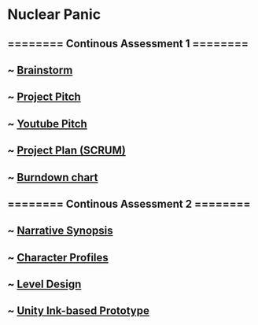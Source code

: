 # **Nuclear Panic**

## ======== Continous Assessment 1 ========

## ~ [Brainstorm](https://trello.com/b/ZWoWabsV/out-of-control-brainstorm)


## ~ [Project Pitch](https://docs.google.com/presentation/d/1tWSC41JWfyOLsJxiCe1J6gA9GTZ7tyHlSuQ4P3LWf00/edit?usp=sharing)

## ~ [Youtube Pitch](https://www.youtube.com/watch?v=mSFxAYGplgE)


## ~ [Project Plan (SCRUM)](https://trello.com/b/kKUHXTV8/nuclear-panic)

## ~ [Burndown chart](https://docs.google.com/spreadsheets/d/1Tc-T34FEvLEgVF9u4U5aqtyxr6P8T4464vBSF90hbIc/edit#gid=1060632366)


## ======== Continous Assessment 2 ========

## ~ [Narrative Synopsis](https://docs.google.com/document/d/1dFozo39ZYqXm9t2tk8HjbUczgjt3HI-WDiraT44piOI/)

## ~ [Character Profiles](https://docs.google.com/document/d/1EiPpZ1oKQJJWITmwRzPAdhdMXSH12GnSh-MoBkslaLs)

## ~ [Level Design](https://docs.google.com/document/d/1q_71aDtfl4bZQa__pbmr1IoxX5yFzsRg)

## ~ [Unity Ink-based Prototype](https://whatisrove.itch.io/nuclear-panic)